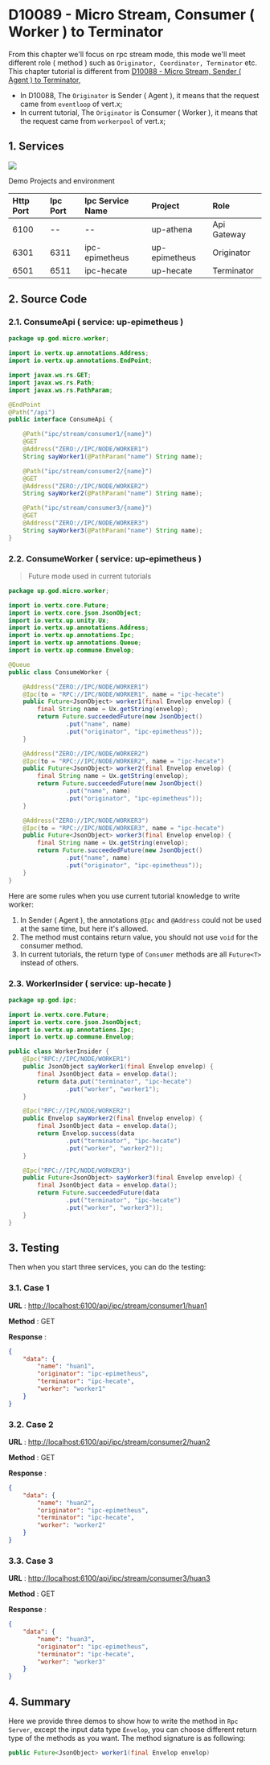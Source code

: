 # D10089 - Micro Stream, Consumer \( Worker \) to Terminator

From this chapter we'll focus on rpc stream mode, this mode we'll meet different role \( method \) such as `Originator, Coordinator, Terminator` etc. This chapter tutorial is different from [D10088 - Micro Stream,  Sender \( Agent \) to Terminator](d10088-micro-stream-sender-agent-to-terminator.md),

* In D10088, The `Originator` is Sender \( Agent \), it means that the request came from `eventloop` of vert.x;
* In current tutorial, The `Originator` is Consumer \( Worker \), it means that the request came from `workerpool` of vert.x;

## 1. Services

![](/doc/image/d10089-1.png)

Demo Projects and environment

| Http Port | Ipc Port | Ipc Service Name | Project | Role |
| :--- | :--- | :--- | :--- | :--- |
| 6100 | -- | -- | up-athena | Api Gateway |
| 6301 | 6311 | ipc-epimetheus | up-epimetheus | Originator |
| 6501 | 6511 | ipc-hecate | up-hecate | Terminator |

## 2. Source Code

### 2.1. ConsumeApi \( service: up-epimetheus \)

```java
package up.god.micro.worker;

import io.vertx.up.annotations.Address;
import io.vertx.up.annotations.EndPoint;

import javax.ws.rs.GET;
import javax.ws.rs.Path;
import javax.ws.rs.PathParam;

@EndPoint
@Path("/api")
public interface ConsumeApi {

    @Path("ipc/stream/consumer1/{name}")
    @GET
    @Address("ZERO://IPC/NODE/WORKER1")
    String sayWorker1(@PathParam("name") String name);

    @Path("ipc/stream/consumer2/{name}")
    @GET
    @Address("ZERO://IPC/NODE/WORKER2")
    String sayWorker2(@PathParam("name") String name);

    @Path("ipc/stream/consumer3/{name}")
    @GET
    @Address("ZERO://IPC/NODE/WORKER3")
    String sayWorker3(@PathParam("name") String name);
}
```

### 2.2. ConsumeWorker \( service: up-epimetheus \)

> Future mode used in current tutorials

```java
package up.god.micro.worker;

import io.vertx.core.Future;
import io.vertx.core.json.JsonObject;
import io.vertx.up.unity.Ux;
import io.vertx.up.annotations.Address;
import io.vertx.up.annotations.Ipc;
import io.vertx.up.annotations.Queue;
import io.vertx.up.commune.Envelop;

@Queue
public class ConsumeWorker {

    @Address("ZERO://IPC/NODE/WORKER1")
    @Ipc(to = "RPC://IPC/NODE/WORKER1", name = "ipc-hecate")
    public Future<JsonObject> worker1(final Envelop envelop) {
        final String name = Ux.getString(envelop);
        return Future.succeededFuture(new JsonObject()
                .put("name", name)
                .put("originator", "ipc-epimetheus"));
    }

    @Address("ZERO://IPC/NODE/WORKER2")
    @Ipc(to = "RPC://IPC/NODE/WORKER2", name = "ipc-hecate")
    public Future<JsonObject> worker2(final Envelop envelop) {
        final String name = Ux.getString(envelop);
        return Future.succeededFuture(new JsonObject()
                .put("name", name)
                .put("originator", "ipc-epimetheus"));
    }

    @Address("ZERO://IPC/NODE/WORKER3")
    @Ipc(to = "RPC://IPC/NODE/WORKER3", name = "ipc-hecate")
    public Future<JsonObject> worker3(final Envelop envelop) {
        final String name = Ux.getString(envelop);
        return Future.succeededFuture(new JsonObject()
                .put("name", name)
                .put("originator", "ipc-epimetheus"));
    }
}
```

Here are some rules when you use current tutorial knowledge to write worker:

1. In Sender \( Agent \), the annotations `@Ipc` and `@Address` could not be used at the same time, but here it's allowed.
2. The method must contains return value, you should not use `void` for the consumer method.
3. In current tutorials, the return type of `Consumer` methods are all `Future<T>` instead of others.

### 2.3. WorkerInsider \( service: up-hecate \)

```java
package up.god.ipc;

import io.vertx.core.Future;
import io.vertx.core.json.JsonObject;
import io.vertx.up.annotations.Ipc;
import io.vertx.up.commune.Envelop;

public class WorkerInsider {
    @Ipc("RPC://IPC/NODE/WORKER1")
    public JsonObject sayWorker1(final Envelop envelop) {
        final JsonObject data = envelop.data();
        return data.put("terminator", "ipc-hecate")
                .put("worker", "worker1");
    }

    @Ipc("RPC://IPC/NODE/WORKER2")
    public Envelop sayWorker2(final Envelop envelop) {
        final JsonObject data = envelop.data();
        return Envelop.success(data
                .put("terminator", "ipc-hecate")
                .put("worker", "worker2"));
    }

    @Ipc("RPC://IPC/NODE/WORKER3")
    public Future<JsonObject> sayWorker3(final Envelop envelop) {
        final JsonObject data = envelop.data();
        return Future.succeededFuture(data
                .put("terminator", "ipc-hecate")
                .put("worker", "worker3"));
    }
}
```

## 3. Testing

Then when you start three services, you can do the testing:

### 3.1. Case 1

**URL** : [http://localhost:6100/api/ipc/stream/consumer1/huan1](http://localhost:6100/api/ipc/stream/consumer1/huan1)

**Method** : GET

**Response** :

```json
{
    "data": {
        "name": "huan1",
        "originator": "ipc-epimetheus",
        "terminator": "ipc-hecate",
        "worker": "worker1"
    }
}
```

### 3.2. Case 2

**URL** : [http://localhost:6100/api/ipc/stream/consumer2/huan2](http://localhost:6100/api/ipc/stream/consumer2/huan2)

**Method** : GET

**Response** :

```json
{
    "data": {
        "name": "huan2",
        "originator": "ipc-epimetheus",
        "terminator": "ipc-hecate",
        "worker": "worker2"
    }
}
```

### 3.3. Case 3

**URL** : [http://localhost:6100/api/ipc/stream/consumer3/huan3](http://localhost:6100/api/ipc/stream/consumer3/huan3)

**Method** : GET

**Response** :

```json
{
    "data": {
        "name": "huan3",
        "originator": "ipc-epimetheus",
        "terminator": "ipc-hecate",
        "worker": "worker3"
    }
}
```

## 4. Summary

Here we provide three demos to show how to write the method in `Rpc Server`, except the input data type `Envelop`, you can choose different return type of the methods as you want. The method signature is as following:

```java
public Future<JsonObject> worker1(final Envelop envelop)
```




